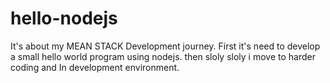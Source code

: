 # hello-nodejs
It's about my MEAN STACK Development journey.
First it's need to develop a small hello world program using nodejs.
then sloly sloly i move to harder coding and In development environment.
